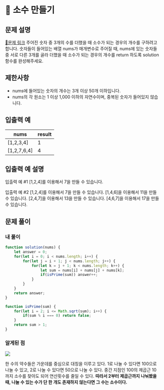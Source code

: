 # 📗 소수 만들기
## 문제 설명
[📝문제 링크](https://school.programmers.co.kr/learn/courses/30/lessons/12977)
주어진 숫자 중 3개의 수를 더했을 때 소수가 되는 경우의 개수를 구하려고 합니다. 숫자들이 들어있는 배열 nums가 매개변수로 주어질 때, nums에 있는 숫자들 중 서로 다른 3개를 골라 더했을 때 소수가 되는 경우의 개수를 return 하도록 solution 함수를 완성해주세요.

## 제한사항
* nums에 들어있는 숫자의 개수는 3개 이상 50개 이하입니다.
* nums의 각 원소는 1 이상 1,000 이하의 자연수이며, 중복된 숫자가 들어있지 않습니다.

## 입출력 예
|nums|result|
|---|------|
|[1,2,3,4]|1|
|[1,2,7,6,4]|4|

## 입출력 예 설명
입출력 예 #1
[1,2,4]를 이용해서 7을 만들 수 있습니다.

입출력 예 #2
[1,2,4]를 이용해서 7을 만들 수 있습니다.
[1,4,6]을 이용해서 11을 만들 수 있습니다.
[2,4,7]을 이용해서 13을 만들 수 있습니다.
[4,6,7]을 이용해서 17을 만들 수 있습니다.

## 문제 풀이
### 내 풀이
```javascript
function solution(nums) {
    let answer = 0;
    for(let i = 0; i < nums.length; i++) {
        for(let j = i + 1; j < nums.length; j++) {
            for(let k = j + 1; k < nums.length; k++) {
                let sum = nums[i] + nums[j] + nums[k];
                if(isPrime(sum)) answer++;
            }
        }
    }
    return answer;
}

function isPrime(sum) {
    for(let i = 2; i <= Math.sqrt(sum); i++) {
        if(sum % i === 0) return false;
    }
    return sum > 1;
}
````

### 알게된 점
![](https://velog.velcdn.com/images/rsuubinn/post/daf4f3a2-e728-41df-aab0-46d773025824/image.png)

한 수의 약수들은 가운데를 중심으로 대칭을 이루고 있다.
1로 나눌 수 있다면 100으로 나눌 수 있고,
2로 나눌 수 있다면 50으로 나눌 수 있다.
중간 지점인 100의 제곱근 10까지 소수를 찾아도 되어 연산횟수를 줄일 수 있다.
**따라서 2부터 제곱근까지 나눠봤을 때, 나눌 수 있는 수가 단 한 개도 존재하지 않는다면 그 수는 소수이다.**
